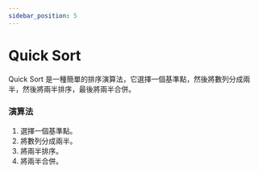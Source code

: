 ```yaml
---
sidebar_position: 5
---
```


# Quick Sort

Quick Sort 是一種簡單的排序演算法，它選擇一個基準點，然後將數列分成兩半，然後將兩半排序，最後將兩半合併。

### 演算法

1. 選擇一個基準點。
2. 將數列分成兩半。
3. 將兩半排序。
4. 將兩半合併。
